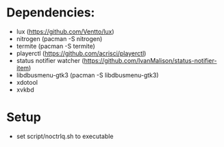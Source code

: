 # Dependencies:
* lux (https://github.com/Ventto/lux)
* nitrogen (pacman -S nitrogen)
* termite (pacman -S termite) 
* playerctl (https://github.com/acrisci/playerctl)
* status notifier watcher (https://github.com/IvanMalison/status-notifier-item)
* libdbusmenu-gtk3 (pacman -S libdbusmenu-gtk3)
* xdotool 
* xvkbd

# Setup
* set script/noctrlq.sh to executable

